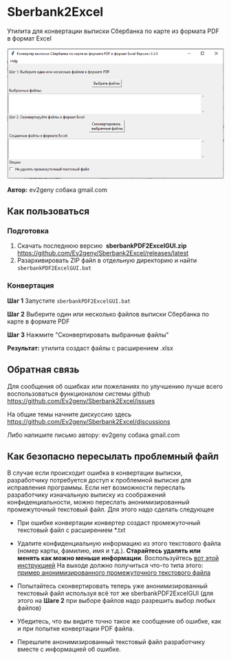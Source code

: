 # Sberbank2Excel

Утилита для конвертации выписки Сбербанка по карте из формата PDF в формат Excel

![Sberbank2Excel.PNG](misc/Sberbank2Excel.PNG "Sberbank2Excel")


**Автор:** ev2geny собака gmail.com


## Как пользоваться

### Подготовка
1. Скачать последнюю версию  **sberbankPDF2ExcelGUI.zip** https://github.com/Ev2geny/Sberbank2Excel/releases/latest 
1. Разархивировать ZIP файл в отдельную директорию и найти `sberbankPDF2ExcelGUI.bat`

### Конвертация 

**Шаг 1** Запустите `sberbankPDF2ExcelGUI.bat`

**Шаг 2** Выберите один или несколько файлов выписки Сбербанка по карте в формате PDF

**Шаг 3** Нажмите "Сконвертировать выбранные файлы"

**Результат:** утилита создаст файлы с расширением .xlsx 

## Обратная связь
Для сообщения об ошибках или пожеланиях по улучшению лучше всего воспользоваться функционалом системы github https://github.com/Ev2geny/Sberbank2Excel/issues

На общие темы начните дискуссию здесь https://github.com/Ev2geny/Sberbank2Excel/discussions

Либо напишите письмо автору: ev2geny собака gmail.com

## Как безопасно пересылать проблемный файл
В случае если происходит ошибка в конвертации выписки, разработчику потребуется доступ к проблемной выписке для исправления программы. 
Если нет возможности переслать разработчику изначальную выписку из соображений конфиденциальности, можно переслать анонимизированный промежуточный текстовый файл. Для этого надо сделать следующее
- При ошибке конвертации конвертер создаст промежуточный текстовый файл с расширением *.txt
- Удалите конфиденциальную информацию из этого текстового файла (номер карты, фамилию, имя и т.д.). **Старайтесь удалять или менять как можно меньше информации**. Воспользуйтесь [вот этой инструкцией](misc/Anonymisation%20instructions.png)
На выходе должно получиться что-то типа этого: [пример анонимизированного промежуточного текстового файла](misc/2107_Stavropol_format_anonymized_reduced.txt)

- Попытайтесь сконвертировать теперь уже анонимизированный текстовый файл используя всё тот же sberbankPDF2ExcelGUI (для этого на **Шаге 2** при выборе файлов надо разрешить выбор любых файлов)
- Убедитесь, что вы видите точно такое же сообщение об ошибке, как и при попытке конвертации PDF файла.
- Перешлите анонимизированный текстовый файл разработчику вместе с информацией об ошибке.
